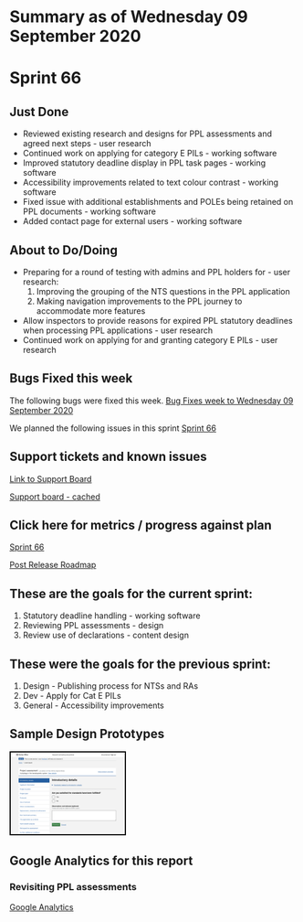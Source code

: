 # Summary as of Wednesday 09 September 2020 

# Sprint 66

## Just Done
* Reviewed existing research and designs for PPL assessments and agreed next steps - user research
* Continued work on applying for category E PILs - working software
* Improved statutory deadline display in PPL task pages - working software
* Accessibility improvements related to text colour contrast - working software
* Fixed issue with additional establishments and POLEs being retained on PPL documents - working software
* Added contact page for external users - working software

## About to Do/Doing
* Preparing for a round of testing with admins and PPL holders for - user research: 
	1. Improving the grouping of the NTS questions in the PPL application 
	2. Making navigation improvements to the PPL journey to accommodate more features
* Allow inspectors to provide reasons for expired PPL statutory deadlines when processing PPL applications - user research
* Continued work on applying for and granting category E PILs - user research

## Bugs Fixed this week
The following bugs were fixed this week.
[Bug Fixes week to Wednesday 09 September 2020](graphs/bugs09092020.png)

We planned the following issues in this sprint 
[Sprint 66](graphs/sprint09092020.png)

## Support tickets and known issues
[Link to Support Board](https://collaboration.homeoffice.gov.uk/jira/secure/RapidBoard.jspa?rapidView=1717&selectedIssue=ASSB-253)

[Support board - cached](graphs/supportBoard09092020.png)

## Click here for metrics / progress against plan
[Sprint 66](graphs/progress09092020.png)

[Post Release Roadmap](graphs/roadmap09092020.png)

## These are the goals for the current sprint:

1. Statutory deadline handling - working software 
2. Reviewing PPL assessments - design 
3. Review use of declarations - content design

## These were the goals for the previous sprint:

1. Design - Publishing process for NTSs and RAs 
2. Dev - Apply for Cat E PILs 
3. General - Accessibility improvements

## Sample Design Prototypes
<a href="graphs/proto1_09092020.png"><img src="graphs/proto1_09092020.png" alt="HTML5 Icon" width="200" style="border:2px solid black"></a>
<br>


## Google Analytics for this report
### Revisiting PPL assessments
[Google Analytics](graphs/GA09092020.png)

